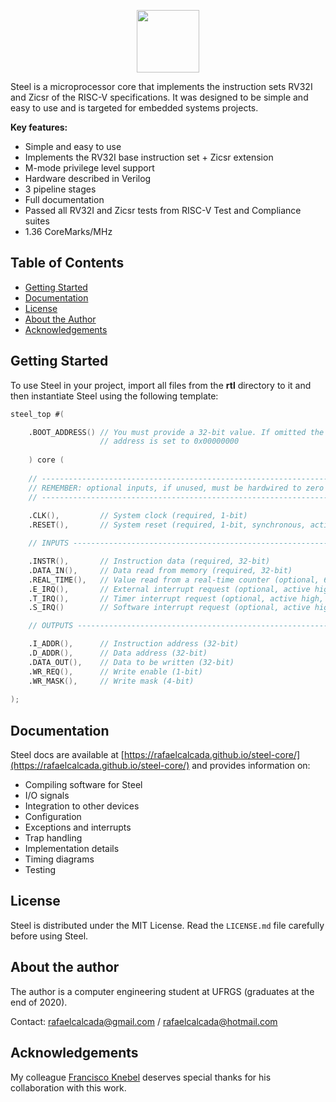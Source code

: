 <p align="center">
  <img width="100" src="https://user-images.githubusercontent.com/22325319/85179004-38513880-b256-11ea-9a1a-4d204183bb13.png">
</p>

Steel is a microprocessor core that implements the instruction sets RV32I and Zicsr of the RISC-V specifications. It was designed to be simple and easy to use and is targeted for embedded systems projects.

**Key features:**

* Simple and easy to use
* Implements the RV32I base instruction set + Zicsr extension
* M-mode privilege level support
* Hardware described in Verilog
* 3 pipeline stages
* Full documentation
* Passed all RV32I and Zicsr tests from RISC-V Test and Compliance suites
* 1.36 CoreMarks/MHz

## Table of Contents

* [Getting Started](#getting-started)
* [Documentation](#documentation)
* [License](#license)
* [About the Author](#about-the-author)
* [Acknowledgements](#acknowledgements)

## Getting Started

To use Steel in your project, import all files from the **rtl** directory to it and then instantiate Steel using the following template:

```verilog
steel_top #(

    .BOOT_ADDRESS() // You must provide a 32-bit value. If omitted the boot
                    // address is set to 0x00000000
    
    ) core (
    
    // ----------------------------------------------------------------------------
    // REMEMBER: optional inputs, if unused, must be hardwired to zero
    // ----------------------------------------------------------------------------
    
    .CLK(),         // System clock (required, 1-bit)
    .RESET(),       // System reset (required, 1-bit, synchronous, active high)

    // INPUTS ---------------------------------------------------------------------

    .INSTR(),       // Instruction data (required, 32-bit)    
    .DATA_IN(),     // Data read from memory (required, 32-bit)
    .REAL_TIME(),   // Value read from a real-time counter (optional, 64-bit)
    .E_IRQ(),       // External interrupt request (optional, active high, 1-bit)
    .T_IRQ(),       // Timer interrupt request (optional, active high, 1-bit)
    .S_IRQ()        // Software interrupt request (optional, active high, 1-bit)

    // OUTPUTS --------------------------------------------------------------------

    .I_ADDR(),      // Instruction address (32-bit)
    .D_ADDR(),      // Data address (32-bit)
    .DATA_OUT(),    // Data to be written (32-bit)
    .WR_REQ(),      // Write enable (1-bit)
    .WR_MASK(),     // Write mask (4-bit)
    
);
```

## Documentation

Steel docs are available at [https://rafaelcalcada.github.io/steel-core/](https://rafaelcalcada.github.io/steel-core/) and provides information on:
* Compiling software for Steel
* I/O signals
* Integration to other devices
* Configuration
* Exceptions and interrupts
* Trap handling
* Implementation details
* Timing diagrams
* Testing

## License

Steel is distributed under the MIT License. Read the `LICENSE.md` file carefully before using Steel.

## About the author

The author is a computer engineering student at UFRGS (graduates at the end of 2020).

Contact: rafaelcalcada@gmail.com / rafaelcalcada@hotmail.com

## Acknowledgements

My colleague [Francisco Knebel](https://github.com/FranciscoKnebel) deserves special thanks for his collaboration with this work.
